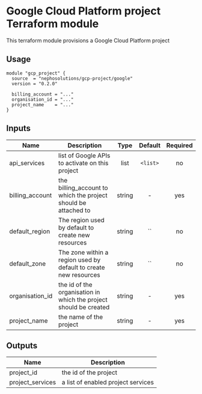 # Google Cloud Platform project Terraform module

This terraform module provisions a Google Cloud Platform project

## Usage

```hcl
module "gcp_project" {
  source  = "nephosolutions/gcp-project/google"
  version = "0.2.0"

  billing_account = "..."
  organisation_id = "..."
  project_name    = "..."
}
```

## Inputs

| Name | Description | Type | Default | Required |
|------|-------------|:----:|:-----:|:-----:|
| api\_services | list of Google APIs to activate on this project | list | `<list>` | no |
| billing\_account | the billing_account to which the project should be attached to | string | - | yes |
| default\_region | The region used by default to create new resources | string | `` | no |
| default\_zone | The zone within a region used by default to create new resources | string | `` | no |
| organisation\_id | the id of the organisation in which the project should be created | string | - | yes |
| project\_name | the name of the project | string | - | yes |

## Outputs

| Name | Description |
|------|-------------|
| project\_id | the id of the project |
| project\_services | a list of enabled project services |